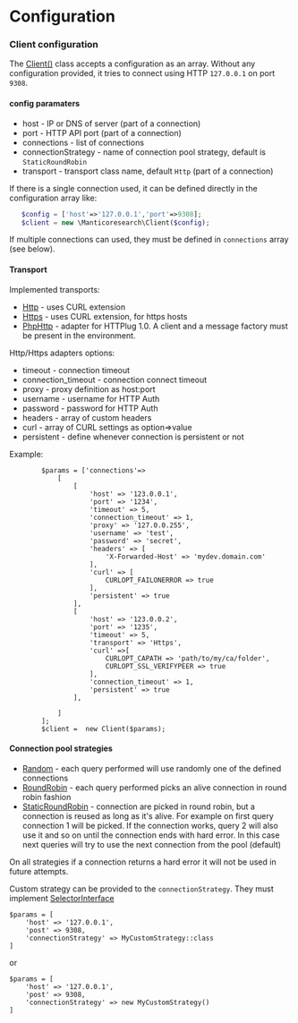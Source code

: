 # Configuration


### Client configuration


The [Client()](https://manticoresoftware.github.io/manticoresearch-php/class-Manticoresearch.Client.html) class accepts a configuration as an array. 
Without any configuration provided, it tries to connect using HTTP `127.0.0.1` on port `9308`.


#### config paramaters


*  host -  IP or DNS of server (part of a connection)
*  port -   HTTP API port (part of a connection)
*  connections - list of connections
*  connectionStrategy - name of connection pool strategy, default is `StaticRoundRobin`
*  transport -  transport class name, default `Http` (part of a connection)

If there is a single connection used, it can be defined directly in the configuration array like:

```php
   $config = ['host'=>'127.0.0.1','port'=>9308];
   $client = new \Manticoresearch\Client($config);
```

If multiple connections can used, they must be defined in `connections` array (see below). 

#### Transport

Implemented transports:

* [Http](https://manticoresoftware.github.io/manticoresearch-php/class-Manticoresearch.Transport.Http.html) -  uses CURL extension
* [Https](https://manticoresoftware.github.io/manticoresearch-php/class-Manticoresearch.Transport.Https.html)  -  uses CURL extension, for https hosts
* [PhpHttp](https://manticoresoftware.github.io/manticoresearch-php/class-Manticoresearch.Transport.PhpHttp.html) - adapter for HTTPlug 1.0. A client and a message factory must be present in the environment.

Http/Https adapters options:

*  timeout -  connection timeout
*  connection_timeout - connection connect timeout
*  proxy  -  proxy definition as  host:port
*  username - username for HTTP Auth
*  password - password for HTTP Auth
*  headers - array of custom headers
*  curl - array of CURL settings as option=>value 
*  persistent -  define whenever connection is persistent or not

Example:
```
        $params = ['connections'=>
            [
                [
                    'host' => '123.0.0.1',
                    'port' => '1234',
                    'timeout' => 5,
                    'connection_timeout' => 1,
                    'proxy' => '127.0.0.255',
                    'username' => 'test',
                    'password' => 'secret',
                    'headers' => [
                        'X-Forwarded-Host' => 'mydev.domain.com'
                    ],
                    'curl' => [
                        CURLOPT_FAILONERROR => true
                    ],
                    'persistent' => true
                ],
                [
                    'host' => '123.0.0.2',
                    'port' => '1235',
                    'timeout' => 5,
                    'transport' => 'Https',
                    'curl' =>[
                        CURLOPT_CAPATH => 'path/to/my/ca/folder',
                        CURLOPT_SSL_VERIFYPEER => true
                    ],
                    'connection_timeout' => 1,
                    'persistent' => true
                ],

            ]
        ];
        $client =  new Client($params);
```

#### Connection pool strategies


* [Random](https://manticoresoftware.github.io/manticoresearch-php/class-Manticoresearch.Connection.Strategy.Random.html) - each query performed will use randomly one of the defined connections
* [RoundRobin](https://manticoresoftware.github.io/manticoresearch-php/class-Manticoresearch.Connection.Strategy.RoundRobin.html) -  each query performed picks an alive connection in round robin fashion  
* [StaticRoundRobin](https://manticoresoftware.github.io/manticoresearch-php/class-Manticoresearch.Connection.Strategy.StaticRoundRobin.html) - connection are picked in round robin, but a connection is reused as long as it's alive. For example on first query connection 1 will be picked. If the connection works, query 2 will also use it and so on until the connection ends with hard error. In this case next queries will try to use the next connection from the pool (default)

On all strategies if a connection returns a hard error it will not be used in future attempts.

Custom strategy can be provided to the `connectionStrategy`. They must implement [SelectorInterface](https://manticoresoftware.github.io/manticoresearch-php/interface-Manticoresearch.Connection.Strategy.SelectorInterface.html)

```
$params = [
    'host' => '127.0.0.1',
    'post' => 9308,
    'connectionStrategy' => MyCustomStrategy::class
]
```
or 
```
$params = [
    'host' => '127.0.0.1',
    'post' => 9308,
    'connectionStrategy' => new MyCustomStrategy()
]
```